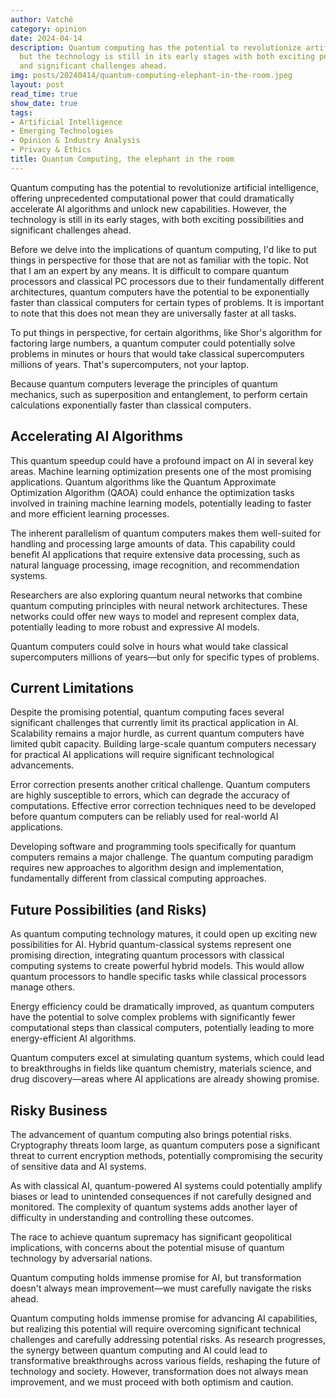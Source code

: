 ```yaml
---
author: Vatché
category: opinion
date: 2024-04-14
description: Quantum computing has the potential to revolutionize artificial intelligence,
  but the technology is still in its early stages with both exciting possibilities
  and significant challenges ahead.
img: posts/20240414/quantum-computing-elephant-in-the-room.jpeg
layout: post
read_time: true
show_date: true
tags:
- Artificial Intelligence
- Emerging Technologies
- Opinion & Industry Analysis
- Privacy & Ethics
title: Quantum Computing, the elephant in the room
---
```


Quantum computing has the potential to revolutionize artificial intelligence, offering unprecedented computational power that could dramatically accelerate AI algorithms and unlock new capabilities. However, the technology is still in its early stages, with both exciting possibilities and significant challenges ahead.

Before we delve into the implications of quantum computing, I'd like to put things in perspective for those that are not as familiar with the topic. Not that I am an expert by any means. It is difficult to compare quantum processors and classical PC processors due to their fundamentally different architectures, quantum computers have the potential to be exponentially faster than classical computers for certain types of problems. It is important to note that this does not mean they are universally faster at all tasks. 

To put things in perspective, for certain algorithms, like Shor's algorithm for factoring large numbers, a quantum computer could potentially solve problems in minutes or hours that would take classical supercomputers millions of years. That's supercomputers, not your laptop.

Because quantum computers leverage the principles of quantum mechanics, such as superposition and entanglement, to perform certain calculations exponentially faster than classical computers.

## Accelerating AI Algorithms

This quantum speedup could have a profound impact on AI in several key areas. Machine learning optimization presents one of the most promising applications. Quantum algorithms like the Quantum Approximate Optimization Algorithm (QAOA) could enhance the optimization tasks involved in training machine learning models, potentially leading to faster and more efficient learning processes.

The inherent parallelism of quantum computers makes them well-suited for handling and processing large amounts of data. This capability could benefit AI applications that require extensive data processing, such as natural language processing, image recognition, and recommendation systems.

Researchers are also exploring quantum neural networks that combine quantum computing principles with neural network architectures. These networks could offer new ways to model and represent complex data, potentially leading to more robust and expressive AI models.

<tweet>Quantum computers could solve in hours what would take classical supercomputers millions of years—but only for specific types of problems.</tweet>

## Current Limitations

Despite the promising potential, quantum computing faces several significant challenges that currently limit its practical application in AI. Scalability remains a major hurdle, as current quantum computers have limited qubit capacity. Building large-scale quantum computers necessary for practical AI applications will require significant technological advancements.

Error correction presents another critical challenge. Quantum computers are highly susceptible to errors, which can degrade the accuracy of computations. Effective error correction techniques need to be developed before quantum computers can be reliably used for real-world AI applications.

Developing software and programming tools specifically for quantum computers remains a major challenge. The quantum computing paradigm requires new approaches to algorithm design and implementation, fundamentally different from classical computing approaches.

## Future Possibilities (and Risks)

As quantum computing technology matures, it could open up exciting new possibilities for AI. Hybrid quantum-classical systems represent one promising direction, integrating quantum processors with classical computing systems to create powerful hybrid models. This would allow quantum processors to handle specific tasks while classical processors manage others.

Energy efficiency could be dramatically improved, as quantum computers have the potential to solve complex problems with significantly fewer computational steps than classical computers, potentially leading to more energy-efficient AI algorithms.

Quantum computers excel at simulating quantum systems, which could lead to breakthroughs in fields like quantum chemistry, materials science, and drug discovery—areas where AI applications are already showing promise.

## Risky Business

The advancement of quantum computing also brings potential risks. Cryptography threats loom large, as quantum computers pose a significant threat to current encryption methods, potentially compromising the security of sensitive data and AI systems.

As with classical AI, quantum-powered AI systems could potentially amplify biases or lead to unintended consequences if not carefully designed and monitored. The complexity of quantum systems adds another layer of difficulty in understanding and controlling these outcomes.

The race to achieve quantum supremacy has significant geopolitical implications, with concerns about the potential misuse of quantum technology by adversarial nations.

<tweet>Quantum computing holds immense promise for AI, but transformation doesn't always mean improvement—we must carefully navigate the risks ahead.</tweet>

Quantum computing holds immense promise for advancing AI capabilities, but realizing this potential will require overcoming significant technical challenges and carefully addressing potential risks. As research progresses, the synergy between quantum computing and AI could lead to transformative breakthroughs across various fields, reshaping the future of technology and society. However, transformation does not always mean improvement, and we must proceed with both optimism and caution.
